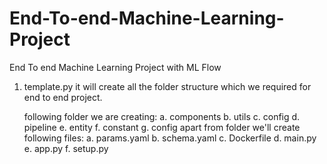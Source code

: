 # End-To-end-Machine-Learning-Project
End To end Machine Learning Project with ML Flow

1. template.py
    it will create all the folder structure which we required for 
    end to end project.
    
    following folder we are creating:
        a. components
        b. utils
        c. config
        d. pipeline
        e. entity
        f. constant
        g. config
    apart from folder we'll create following files:
        a. params.yaml
        b. schema.yaml
        c. Dockerfile
        d. main.py
        e. app.py
        f. setup.py